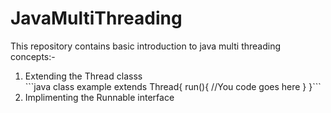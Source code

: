 <h1>JavaMultiThreading</h1>
<p>This repository contains basic introduction to java multi threading concepts:-<br /> 

<ol>
<li>Extending the Thread classs</li>
  ```java 
  class example extends Thread{
    run(){
      //You code goes here
    }
  }```

<li>Implimenting the Runnable interface</li>
</ol>
</p>
